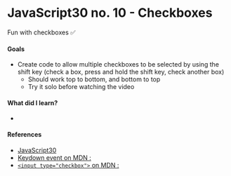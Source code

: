 # JavaScript30 no. 10 - Checkboxes

Fun with checkboxes ✅

<!-- [Dev Tool Dom 🛠](https://replit.com/@nichelicorn/DevToolDomination#index.js) -->

#### Goals
* Create code to allow multiple checkboxes to be selected by using the shift key (check a box, press and hold the shift key, check another box)
  * Should work top to bottom, and bottom to top
  * Try it solo before watching the video

#### What did I learn?
*

#### References
* [JavaScript30](https://javascript30.com/)
* [Keydown event on MDN : ](https://developer.mozilla.org/en-US/docs/Web/API/Document/keydown_event)
* [`<input type="checkbox">` on MDN :](https://developer.mozilla.org/en-US/docs/Web/HTML/Element/input/checkbox)
